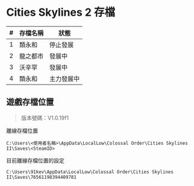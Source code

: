 # Cities Skylines 2 存檔
| # | 存檔名稱 | 狀態 |
| --- | ------- | ---- |
| 1 | 類永和 | 停止發展 |
| 2 | 龍之都市 | 發展中 |
| 3 | 沃辛罕 | 發展中 |
| 4 | 類永和 | 主力發展中 |
## 遊戲存檔位置 
> 版本號碼：V1.0.19f1

離線存檔位置
```
C:\Users\<使用者名稱>\AppData\LocalLow\Colossal Order\Cities Skylines II\Saves\<SteamID>
```
目前離線存檔位置的設定
```
C:\Users\91kev\AppData\LocalLow\Colossal Order\Cities Skylines II\Saves\76561198394409781
```
